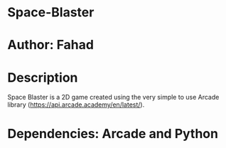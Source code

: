 # Space-Blaster
# Author: Fahad
# Description
Space Blaster is a 2D game created using the very simple to use Arcade library (https://api.arcade.academy/en/latest/).
# Dependencies: Arcade and Python
